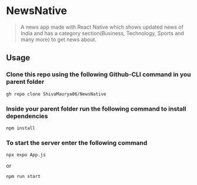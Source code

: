 # NewsNative
> A news app made with React Native which shows updated news of India and has a category section(Business, Technology, Sports and many more) to get news about.


## Usage


### Clone this repo using the following Github-CLI command in you parent folder

```
gh repo clone ShivaMaurya06/NewsNative

```
### Inside your parent folder run the following command to install dependencies

```
npm install
```

### To start the server enter the following command

```
npx expo App.js    
```
or

```
npm run start
```
